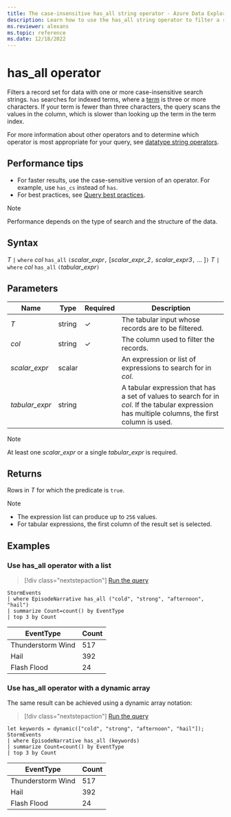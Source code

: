 ```yaml
---
title: The case-insensitive has_all string operator - Azure Data Explorer
description: Learn how to use the has_all string operator to filter a record set for data with one or more case-insensitive search strings.
ms.reviewer: alexans
ms.topic: reference
ms.date: 12/18/2022
---
```

# has_all operator

Filters a record set for data with one or more case-insensitive search strings. `has` searches for indexed terms, where a [term](datatypes-string-operators.md#what-is-a-term) is three or more characters. If your term is fewer than three characters, the query scans the values in the column, which is slower than looking up the term in the term index.

For more information about other operators and to determine which operator is most appropriate for your query, see [datatype string operators](datatypes-string-operators.md).

## Performance tips

* For faster results, use the case-sensitive version of an operator. For example, use `has_cs` instead of `has`.
* For best practices, see [Query best practices](best-practices.md).

> [!NOTE]
> Performance depends on the type of search and the structure of the data.

## Syntax

*T* `|` `where` *col* `has_all` `(`*scalar_expr*`,` [*scalar_expr_2*`,` *scalar_expr3*`,` ... ]`)`
*T* `|` `where` *col* `has_all` `(`*tabular_expr*`)`

## Parameters

| Name | Type | Required | Description |
|--|--|--|--|
| *T* | string | &check; | The tabular input whose records are to be filtered.|
| *col* | string | &check; | The column used to filter the records.|
| *scalar_expr* | scalar | | An expression or list of expressions to search for in *col*.|
| *tabular_expr* | string | | A tabular expression that has a set of values to search for in *col*. If the tabular expression has multiple columns, the first column is used.|

> [!NOTE]
> At least one *scalar_expr* or a single *tabular_expr* is required.

## Returns

Rows in *T* for which the predicate is `true`.

> [!NOTE]
>
> * The expression list can produce up to `256` values.
> * For tabular expressions, the first column of the result set is selected.

## Examples

### Use has_all operator with a list

> [!div class="nextstepaction"]
> <a href="https://dataexplorer.azure.com/clusters/help/databases/Samples?query=H4sIAAAAAAAAAx2NsQ7CMAxEd77CytRKbMxMqCsL7Mi0hkRK7Mh2i4r4eJoup7vT093NRcuwELvB4QefSEow1GQy0RVV0dNCENEemDN0YZQ8hSMEcxV+N4cvJ2URbiFiyqHfhmwuBTV9CS4ys5/Hpl0PzxX2t/taacNcKpxauVN/jkW/jI0AAAA=" target="_blank">Run the query</a>

```kusto
StormEvents 
| where EpisodeNarrative has_all ("cold", "strong", "afternoon", "hail")
| summarize Count=count() by EventType
| top 3 by Count
```

|EventType|Count|
|---|---|
|Thunderstorm Wind|517|
|Hail|392|
|Flash Flood|24|

### Use has_all operator with a dynamic array

The same result can be achieved using a dynamic array notation:

> [!div class="nextstepaction"]
> <a href="https://dataexplorer.azure.com/clusters/help/databases/Samples?query=H4sIAAAAAAAAAzWNsQrCQBBE+3zFclUCdpaSStLaaCcia241h3e3YW+TcOLHmwvYDDPDY8aTwpvywmITtGBzxOD6+mp69tbswCQVjq/i8KkkkTmWMKDz5tYcqrOyhG6mqAmqLywDCUE3usSWTiiC6maCAdMdvYf6/9WsbJpCQHEfgiNPUdu+aN3AI8M2eMkjrZjyCPtSbtQPqfuJjLEAAAA=" target="_blank">Run the query</a>

```kusto
let keywords = dynamic(["cold", "strong", "afternoon", "hail"]);
StormEvents 
| where EpisodeNarrative has_all (keywords)
| summarize Count=count() by EventType
| top 3 by Count
```

|EventType|Count|
|---|---|
|Thunderstorm Wind|517|
|Hail|392|
|Flash Flood|24|
